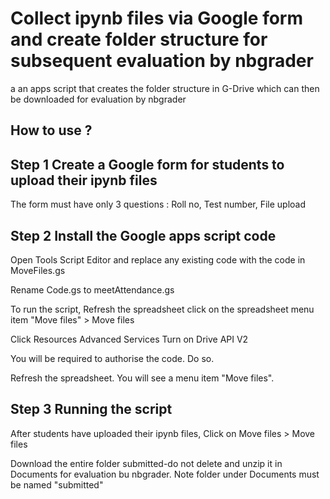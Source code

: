 # Collect ipynb files via Google form and create folder structure for subsequent evaluation by nbgrader 
a an apps script that creates the folder structure in G-Drive which can then be downloaded for evaluation by nbgrader

## How to use ?

## Step 1 Create a Google form for students to upload their ipynb files

The form must have only 3 questions : Roll no, Test number, File upload

## Step 2 Install the Google apps script code

Open Tools  Script Editor and replace any existing code with the code in MoveFiles.gs

Rename Code.gs to meetAttendance.gs

To run the script, Refresh the spreadsheet click on the spreadsheet menu item "Move files" > Move files

Click Resources Advanced Services Turn on Drive API V2

You will be required to authorise the code. Do so.

Refresh the spreadsheet. You will see a menu item "Move files". 

## Step 3 Running the script

After students have uploaded their ipynb files, Click on Move files > Move files

Download the entire folder submitted-do not delete and unzip it in Documents for evaluation bu nbgrader. Note folder under Documents must be named "submitted"
